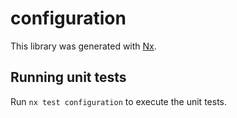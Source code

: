 # configuration

This library was generated with [Nx](https://nx.dev).

## Running unit tests

Run `nx test configuration` to execute the unit tests.
